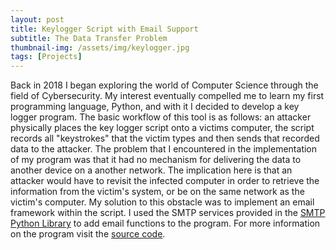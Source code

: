 ```yaml
---
layout: post
title: Keylogger Script with Email Support
subtitle: The Data Transfer Problem
thumbnail-img: /assets/img/keylogger.jpg
tags: [Projects]
---
```


Back in 2018 I began exploring the world of Computer Science through the field of Cybersecurity. My interest eventually compelled me to learn my first programming language, Python, and with it I decided to develop a key logger program. The basic workflow of this tool is as follows: an attacker physically places the key logger script onto a victims computer, the script records all "keystrokes" that the victim types and then sends that recorded data to the attacker. The problem that I encountered in the implementation of my program was that it had no mechanism for delivering the data to another device on a another network. The implication here is that an attacker would have to revisit the infected computer in order to retrieve the information from the victim's system, or be on the same network as the victim's computer. My solution to this obstacle was to implement an email framework within the script. I used the SMTP services provided in the [SMTP Python Library](https://docs.python.org/3/library/smtpd.html) to add email functions to the program. For more information on the program visit the [source code](https://github.com/DaltonBaum/Key-logger-with-Email-Capabilities.git).
